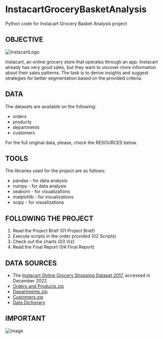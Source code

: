 # InstacartGroceryBasketAnalysis
Python code for Instacart Grocery Basket Analysis project

## OBJECTIVE

![InstacartLogo](https://user-images.githubusercontent.com/123763871/215571598-9b5b28c1-7df9-4341-9c1b-4a062ff00690.png)


Instacart, an online grocery store that operates through an app. Instacart already has very good sales, but they want to uncover more information about their sales patterns. The task is to derive insights and suggest strategies for better segmentation based on the provided criteria.


## DATA

The datasets are available on the following:

- orders
- products
- departments
- customers

For the full original data, please, check the RESOURCES below.


## TOOLS

The libraries used for the project are as follows:

- pandas - for data analysis
- numpy - for data analysis
- seaborn - for visualizations
- matplotlib - for visualizations
- scipy - for visualizations


## FOLLOWING THE PROJECT

1. Read the Project Brief (01 Project Brief)
2. Execute scripts in the order provided (02 Scripts)
3. Check out the charts (03 Viz)
4. Read the Final Report (04 Final Report)

## DATA SOURCES

- The [Instacart Online Grocery Shopping Dataset 2017](https://www.instacart.com/datasets/grocery-shopping-2017), accessed in December 2022
- [Orders and Products.zip](https://s3.amazonaws.com/coach-courses-us/public/courses/data-immersion/A4/A4_Data_Assets/4.3_orders_products.zip)
- [Departments.zip](https://s3.amazonaws.com/coach-courses-us/public/courses/data-immersion/A4/A4_Data_Assets/4.4_departments.zip)
- [Customers.zip](https://s3.amazonaws.com/coach-courses-us/public/courses/data-immersion/A4/A4_Data_Assets/customers.zip)
- [Data Dictionary](https://gist.github.com/jeremystan/c3b39d947d9b88b3ccff3147dbcf6c6b)


## IMPORTANT

![image](https://user-images.githubusercontent.com/123763871/215648239-c54374d2-7d14-4324-88da-bf8b01920641.png)

